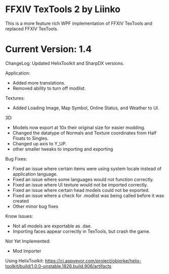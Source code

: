 
# FFXIV TexTools 2 by Liinko
This is a more feature rich WPF implementation of FFXIV TexTools and replaced FFXIV TexTools.

# Current Version: 1.4
ChangeLog:
Updated HelixToolkit and SharpDX versions.
        
Application:
 - Added more translations.
 - Removed ability to turn off modlist.
 
Textures:
 - Added Loading Image, Map Symbol, Online Status, and Weather to UI.

3D:
 - Models now export at 10x their original size for easier modding.
 - Changed the datatype of Normals and Texture coordinates from Half Floats to Singles.
 - Changed up axis to Y_UP.
 - other smaller tweaks to importing and exporting

Bug Fixes:
 - Fixed an issue where certain items were using system locale instead of application language.
 - Fixed an issue where some languages would not function correctly.
 - Fixed an issue where UI texture would not be imported correctly.
 - Fixed an issue where certain head models could not be exported.
 - Fixed an issue where a check for .modlist was being called before it was created
 - Other minor bug fixes

Know Issues:
 - Not all models are exportable as .dae.
 - Importing faces appear correctly in TexTools, but crash the game.

Not Yet Implemented:
* Mod Importer

Using HelixToolkit:
https://ci.appveyor.com/project/objorke/helix-toolkit/build/1.0.0-unstable.1826.build.906/artifacts
